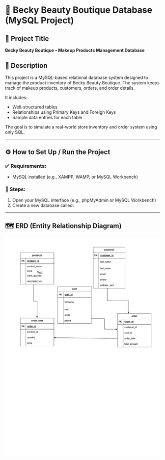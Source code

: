 # 💄 Becky Beauty Boutique Database (MySQL Project)

## 📌 Project Title
**Becky Beauty Boutique – Makeup Products Management Database**

## 📖 Description

This project is a MySQL-based relational database system designed to manage the product inventory of Becky Beauty Boutique. The system keeps track of makeup products, customers, orders, and order details.

It includes:
- Well-structured tables
- Relationships using Primary Keys and Foreign Keys
- Sample data entries for each table

The goal is to simulate a real-world store inventory and order system using only SQL.

---

## ⚙️ How to Set Up / Run the Project

### ✅ Requirements:
- MySQL installed (e.g., XAMPP, WAMP, or MySQL Workbench)
### 🚀 Steps:
1. Open your MySQL interface (e.g., phpMyAdmin or MySQL Workbench)
2. Create a new database called:

-----
## 🗺️ ERD (Entity Relationship Diagram)
![ERD Screenshot](https://github.com/mahoro-belyse/database_wk8_final_assignment/blob/2d1e26f76ff226dff141f6a9724801813f40a10c/becky%20beauty%20botique.jpg)
